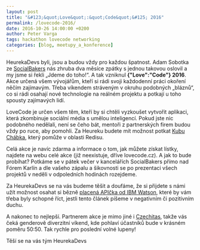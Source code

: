 ```yaml
---
layout: post
title: "&#123;&quot;Love&quot;:&quot;Code&quot;&#125; 2016"
permalink: /lovecode-2016/
date: 2016-10-26 14:00:00 +0200
author: Peter Varga
tags: hackathon lovecode networking
categories: [blog, meetupy_a_konference]
---
```


HeurekaDevs byli, jsou a budou vždy pro každou špatnost. Adam Sobotka ze [SocialBakers][socialbakers] nás zhruba dva měsíce zpátky s jednou takovou oslovil a my jsme si řekli „Jdeme do toho!“. A tak vzniknul **{"Love":"Code"} 2016**. Akce určená všem vývojářům, kteří si rádi svoji každodenní práci okoření něčím zajímavým. Třeba víkendem stráveným v okruhu podobných „bláznů“, co si rádi osahají nové technologie na reálném projektu a potkají u toho spousty zajímavých lidí.

LoveCode je určen všem těm, kteří by si chtěli vyzkoušet vytvořit aplikaci, která zkombinuje sociální média s umělou inteligencí. Pokud jste nic podobného nedělali, není se čeho bát, mentoři z partnerských firem budou vždy po ruce, aby pomohli. Za Heureku budete mít možnost potkat [Kubu Chábka][grongor], který pomůže v oblasti Redisu.

Celá akce je navíc zdarma a informace o tom, jak můžete získat lístky, najdete na webu celé akce (již neexistuje, dříve lovecode.cz). A jak to bude probíhat? Potkáme se v pátek večer v kancelářích SocialBakers přímo nad Fórem Karlín a dle vašeho zápalu a šikovnosti se po prezentaci všech projektů v neděli v odpoledních hodinách rozejdeme.

Za HeurekaDevs se na vás budeme těšit a doufáme, že si přijdete s námi užít možnost osahat si bězně [placená APIčka od IBM Watson][watson], které by vám třeba byly schopné říct, jestli tento článek píšeme v negativním či pozitivním duchu.

A nakonec to nejlepší. Partnerem akce je mimo jiné i [Czechitas][czechitas], takže vás čeká genderově diverzitní víkend, kde pohlaví účastníků bude v krásném poměru 50:50. Tak rychle pro poslední volné lupeny!

Těší se na vás tým HeurekaDevs

[socialbakers]: https://www.socialbakers.com/
[lovecode]: https://lovecode.cz
[grongor]: https://twitter.com/grongor
[czechitas]: https://www.czechitas.cz/cs/
[watson]: https://web.archive.org/web/20160725180153/http://www.ibm.com/watson/developercloud/services-catalog.html
